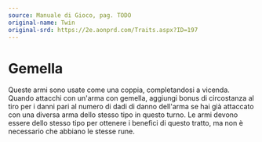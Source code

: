 ```yaml
---
source: Manuale di Gioco, pag. TODO
original-name: Twin
original-srd: https://2e.aonprd.com/Traits.aspx?ID=197
---
```


# Gemella

Queste armi sono usate come una coppia, completandosi a vicenda. Quando attacchi
con un'arma con gemella, aggiungi bonus di circostanza al tiro per i danni pari
al numero di dadi di danno dell'arma se hai già attaccato con una diversa arma
dello stesso tipo in questo turno. Le armi devono essere dello stesso tipo per
ottenere i benefici di questo tratto, ma non è necessario che abbiano le stesse
rune.
